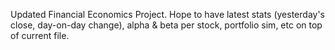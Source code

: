 Updated Financial Economics Project. Hope to have latest stats (yesterday's close, day-on-day change), alpha & beta per stock, portfolio sim, etc on top of current file.
